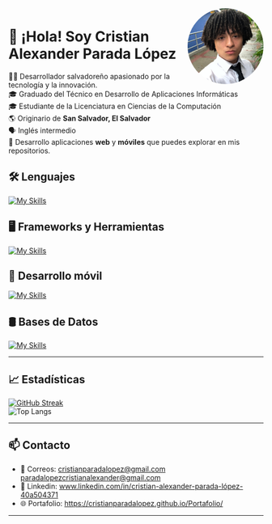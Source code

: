 <img src="https://github.com/CristianParadaLopez/CristianParadaLopez/blob/main/yo.jpg" width="150" align="right" alt="Cristian Parada" style="border-radius: 50%;" />

# 👋 ¡Hola! Soy Cristian Alexander Parada López

👨‍💻 Desarrollador salvadoreño apasionado por la tecnología y la innovación.  
🎓 Graduado del Técnico en Desarrollo de Aplicaciones Informáticas  
🎓 Estudiante de la Licenciatura en Ciencias de la Computación  
🌎 Originario de **San Salvador, El Salvador**  
🗣️ Inglés intermedio  
📱 Desarrollo aplicaciones **web** y **móviles** que puedes explorar en mis repositorios.



## 🛠 Lenguajes
[![My Skills](https://skillicons.dev/icons?i=js,html,css,dart,php,ts)](https://skillicons.dev)

## 🖥️ Frameworks y Herramientas
[![My Skills](https://skillicons.dev/icons?i=django,laravel,git,nodejs,npm,react)](https://skillicons.dev)

## 📱 Desarrollo móvil
[![My Skills](https://skillicons.dev/icons?i=figma,firebase,flutter,gradle,java,kotlin,androidstudio)](https://skillicons.dev)

## 🛢 Bases de Datos
[![My Skills](https://skillicons.dev/icons?i=firebase,mysql)](https://skillicons.dev)

---

## 📈 Estadísticas

[![GitHub Streak](https://github-readme-streak-stats.herokuapp.com?user=CristianParadaLopez&theme=dark&locale=es)](https://git.io/streak-stats)  
![Top Langs](https://github-readme-stats.vercel.app/api/top-langs/?username=CristianParadaLopez&layout=compact)

---

## 📫 Contacto

- 📧 Correos: cristianparadalopez@gmail.com  paradalopezcristianalexander@gmail.com
- 💼 Linkedin: www.linkedin.com/in/cristian-alexander-parada-lópez-40a504371
- 🌐 Portafolio: https://cristianparadalopez.github.io/Portafolio/

---
